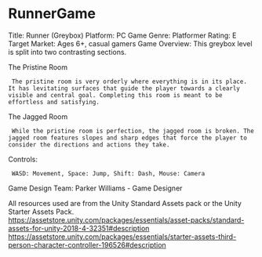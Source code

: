# RunnerGame
Title: Runner (Greybox)
Platform: PC Game
Genre: Platformer
Rating: E
Target Market: Ages 6+, casual gamers
Game Overview:
This greybox level is split into two contrasting sections. 

The Pristine Room

     The pristine room is very orderly where everything is in its place. It has levitating surfaces that guide the player towards a clearly visible and central goal. Completing this room is meant to be effortless and satisfying.

The Jagged Room

     While the pristine room is perfection, the jagged room is broken. The jagged room features slopes and sharp edges that force the player to consider the directions and actions they take.

Controls: 

     WASD: Movement, Space: Jump, Shift: Dash, Mouse: Camera

Game Design Team:
Parker Williams - Game Designer

All resources used are from the Unity Standard Assets pack or the Unity Starter Assets Pack.
https://assetstore.unity.com/packages/essentials/asset-packs/standard-assets-for-unity-2018-4-32351#description
https://assetstore.unity.com/packages/essentials/starter-assets-third-person-character-controller-196526#description
